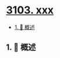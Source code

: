 # [3103. xxx](https://github.com/Tdahuyou/TNotes.leetcode/tree/main/notes/3103.%20xxx)

<!-- region:toc -->

- [1. 📝 概述](#1--概述)

<!-- endregion:toc -->

## 1. 📝 概述
